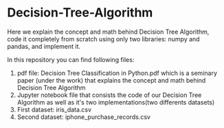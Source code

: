 # Decision-Tree-Algorithm

Here we explain the concept and math behind Decision Tree Algorithm, code it completely from scratch using only two libraries: numpy and pandas, and implement it. 

In this repository you can find following files:
1. pdf file: Decision Tree Classification in Python.pdf which is a seminary paper (under the work) that explains the concept and math behind Decision Tree Algorithm 
2. Jupyter notebook file that consists the code of our Decision Tree Algorithm as well as it's two implementations(two differents datasets)
3. First dataset: iris_data.csv
4. Second dataset: iphone_purchase_records.csv
